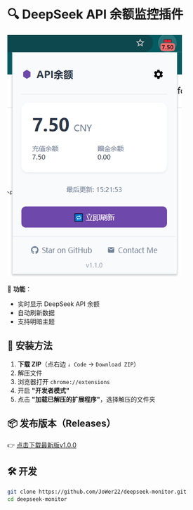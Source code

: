 # 🔍 DeepSeek API 余额监控插件

![插件截图](assets/screenshot.png)

📌 **功能**：
- 实时显示 DeepSeek API 余额
- 自动刷新数据
- 支持明暗主题

## 🚀 安装方法
1. **下载 ZIP**（点右边 `↓ Code` → `Download ZIP`）
2. 解压文件
3. 浏览器打开 `chrome://extensions`
4. 开启 **"开发者模式"**
5. 点击 **"加载已解压的扩展程序"**，选择解压的文件夹

## 📦 发布版本（Releases）
👉 [点击下载最新版v1.0.0](https://github.com/JoWer22/deepseek-monitor/releases)

## 🛠️ 开发
```bash
git clone https://github.com/JoWer22/deepseek-monitor.git
cd deepseek-monitor
